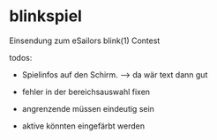# blinkspiel
Einsendung zum eSailors blink(1) Contest


todos:
- Spielinfos auf den Schirm.
--> da wär text dann gut




- fehler in der bereichsauswahl fixen
- angrenzende müssen eindeutig sein
- aktive könnten eingefärbt werden 






